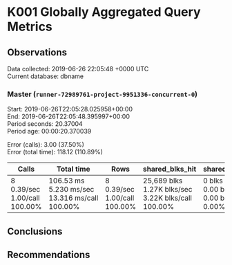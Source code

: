 # K001 Globally Aggregated Query Metrics

## Observations ##
Data collected: 2019-06-26 22:05:48 +0000 UTC  
Current database: dbname  



### Master (`runner-72989761-project-9951336-concurrent-0`) ###
Start: 2019-06-26T22:05:28.025958+00:00  
End: 2019-06-26T22:05:48.395997+00:00  
Period seconds: 20.37004  
Period age: 00:00:20.370039  

Error (calls): 3.00 (37.50%)  
Error (total time): 118.12 (110.89%)

| Calls | Total&nbsp;time | Rows | shared_blks_hit | shared_blks_read | shared_blks_dirtied | shared_blks_written | blk_read_time | blk_write_time | kcache_reads | kcache_writes | kcache_user_time_ms | kcache_system_time |
|-------|------------|------|-----------------|------------------|---------------------|---------------------|---------------|----------------|--------------|---------------|---------------------|--------------------|
|8<br/>0.39/sec<br/>1.00/call<br/>100.00% |106.53&nbsp;ms<br/>5.230&nbsp;ms/sec<br/>13.316&nbsp;ms/call<br/>100.00% |8<br/>0.39/sec<br/>1.00/call<br/>100.00% |25,689&nbsp;blks<br/>1.27K&nbsp;blks/sec<br/>3.22K&nbsp;blks/call<br/>100.00% |0&nbsp;blks<br/>0.00&nbsp;blks/sec<br/>0.00&nbsp;blks/call<br/>0.00% |0&nbsp;blks<br/>0.00&nbsp;blks/sec<br/>0.00&nbsp;blks/call<br/>0.00% |0&nbsp;blks<br/>0.00&nbsp;blks/sec<br/>0.00&nbsp;blks/call<br/>0.00% |0.00&nbsp;ms<br/>0.000&nbsp;ms/sec<br/>0.000&nbsp;ms/call<br/>0.00% |0.00&nbsp;ms<br/>0.000&nbsp;ms/sec<br/>0.000&nbsp;ms/call<br/>0.00% |0.00&nbsp;bytes<br/>0.00&nbsp;bytes/sec<br/>0.00&nbsp;bytes/call<br/>0.00% |0.00&nbsp;bytes<br/>0.00&nbsp;bytes/sec<br/>0.00&nbsp;bytes/call<br/>0.00% |0.00&nbsp;ms<br/>0.000&nbsp;ms/sec<br/>0.000&nbsp;ms/call<br/>0.00% |0.00&nbsp;ms<br/>0.000&nbsp;ms/sec<br/>0.000&nbsp;ms/call<br/>0.00%|





## Conclusions ##


## Recommendations ##

